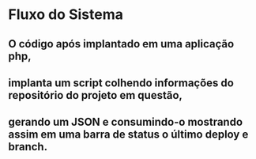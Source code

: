 # Fluxo do Sistema

## O código após implantado em uma aplicação php, 
## implanta um script colhendo informações do repositório do projeto em questão, 
## gerando um JSON e consumindo-o mostrando assim em uma barra de status o último deploy e branch.
